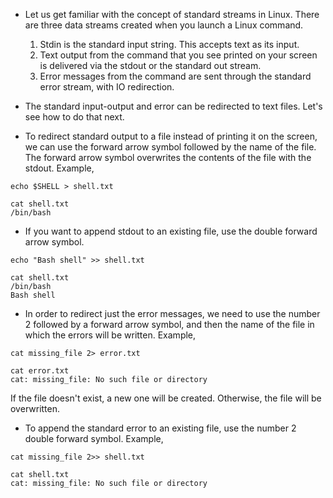 * Let us get familiar with the concept of standard streams in Linux. There are three data streams created when you launch a Linux command. 

   1. Stdin is the standard input string. This accepts text as its input. 
   2. Text output from the command that you see printed on your screen is delivered via the stdout or the standard out stream. 
   3. Error messages from the command are sent through the standard error stream, with IO redirection. 
   
* The standard input-output and error can be redirected to text files. Let's see how to do that next. 

* To redirect standard output to a file instead of printing it on the screen, we can use the forward arrow symbol followed by the name of the file. The forward arrow symbol overwrites the contents of the file with the stdout. Example,

```
echo $SHELL > shell.txt
```

```
cat shell.txt
/bin/bash
```

* If you want to append stdout to an existing file, use the double forward arrow symbol. 

```
echo "Bash shell" >> shell.txt
```

```
cat shell.txt
/bin/bash
Bash shell
```

* In order to redirect just the error messages, we need to use the number 2 followed by a forward arrow symbol, and then the name of the file in which the errors will be written. Example,

```
cat missing_file 2> error.txt
```

```
cat error.txt
cat: missing_file: No such file or directory
```
If the file doesn't exist, a new one will be created. Otherwise, the file will be overwritten. 

* To append the standard error to an existing file, use the number 2 double forward symbol. Example,

```
cat missing_file 2>> shell.txt
```

```
cat shell.txt
cat: missing_file: No such file or directory
```


